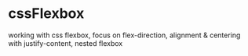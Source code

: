 # cssFlexbox
working with css flexbox, focus on flex-direction, alignment & centering with justify-content, nested flexbox